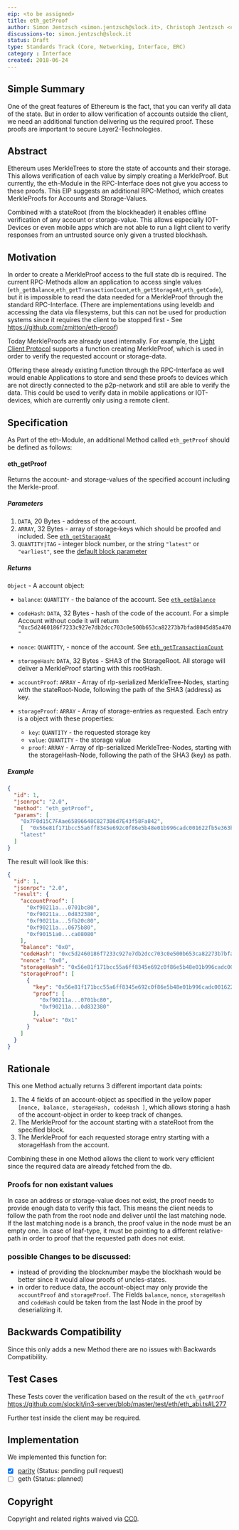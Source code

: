```yaml
---
eip: <to be assigned>
title: eth_getProof 
author: Simon Jentzsch <simon.jentzsch@slock.it>, Christoph Jentzsch <christoph.jentzsch@slock.it>
discussions-to: simon.jentzsch@slock.it
status: Draft
type: Standards Track (Core, Networking, Interface, ERC)
category : Interface
created: 2018-06-24
---
```


<!--You can leave these HTML comments in your merged EIP and delete the visible duplicate text guides, they will not appear and may be helpful to refer to if you edit it again. This is the suggested template for new EIPs. Note that an EIP number will be assigned by an editor. When opening a pull request to submit your EIP, please use an abbreviated title in the filename, `eip-draft_title_abbrev.md`. The title should be 44 characters or less.-->

## Simple Summary
<!--"If you can't explain it simply, you don't understand it well enough." Provide a simplified and layman-accessible explanation of the EIP.-->

One of the great features of Ethereum is the fact, that you can verify all data of the state. But in order to allow verification of accounts outside the client, we need an additional function delivering us the required proof. These proofs are important to secure Layer2-Technologies.


## Abstract
<!--A short (~200 word) description of the technical issue being addressed.-->

Ethereum uses MerkleTrees to store the state of accounts and their storage. This allows verification of each value by simply creating a MerkleProof. But currently, the eth-Module in the RPC-Interface does not give you access to these proofs. This EIP suggests an additional RPC-Method, which creates MerkleProofs for Accounts and Storage-Values. 

Combined with a stateRoot (from the blockheader) it enables offline verification of any account or storage-value. This allows especially IOT-Devices or even mobile apps which are not able to run a light client to verify responses from an untrusted source only given a trusted blockhash.

## Motivation
<!--The motivation is critical for EIPs that want to change the Ethereum protocol. It should clearly explain why the existing protocol specification is inadequate to address the problem that the EIP solves. EIP submissions without sufficient motivation may be rejected outright.-->

In order to create a MerkleProof access to the full state db is required. The current RPC-Methods allow an application to access single values (`eth_getBalance`,`eth_getTransactionCount`,`eth_getStorageAt`,`eth_getCode`), but it is impossible to read the data needed for a  MerkleProof through the standard RPC-Interface. (There are implementations using leveldb and accessing the data via filesystems, but this can not be used for production systems since it requires the client to be stopped first - See https://github.com/zmitton/eth-proof) 

Today MerkleProofs are already used internally. For example, the [Light Client Protocol](https://github.com/zsfelfoldi/go-ethereum/wiki/Light-Ethereum-Subprotocol-%28LES%29#on-demand-data-retrieval) supports a function creating MerkleProof, which is used in order to verify the requested account or storage-data.

Offering these already existing function through the RPC-Interface as well would enable Applications to store and send these proofs to devices which are not directly connected to the p2p-network and still are able to verify the data. This could be used to verify data in mobile applications or IOT-devices, which are currently only using a remote client.


## Specification
<!--The technical specification should describe the syntax and semantics of any new feature. The specification should be detailed enough to allow competing, interoperable implementations for any of the current Ethereum platforms (go-ethereum, parity, cpp-ethereum, ethereumj, ethereumjs, and [others](https://github.com/ethereum/wiki/wiki/Clients)).-->

As Part of the eth-Module, an additional Method called `eth_getProof` should be defined as follows:

#### eth_getProof

Returns the account- and storage-values of the specified account including the Merkle-proof.  

##### Parameters

1. `DATA`, 20 Bytes - address of the account.
2. `ARRAY`, 32 Bytes - array of storage-keys which should be proofed and included. See [`eth_getStorageAt`](https://github.com/ethereum/wiki/wiki/JSON-RPC#eth_getstorageat)  
3. `QUANTITY|TAG` - integer block number, or the string `"latest"` or `"earliest"`, see the [default block parameter](https://github.com/ethereum/wiki/wiki/JSON-RPC#the-default-block-parameter)

##### Returns

`Object` - A account object:

  - `balance`: `QUANTITY` - the balance of the account. See [`eth_getBalance`](https://github.com/ethereum/wiki/wiki/JSON-RPC#eth_getbalance) 
  - `codeHash`: `DATA`, 32 Bytes - hash of the code of the account. For a simple Account without code it will return `"0xc5d2460186f7233c927e7db2dcc703c0e500b653ca82273b7bfad8045d85a470"` 
  - `nonce`: `QUANTITY`, - nonce of the account. See [`eth_getTransactionCount`](https://github.com/ethereum/wiki/wiki/JSON-RPC#eth_gettransactioncount) 
  - `storageHash`: `DATA`, 32 Bytes - SHA3 of the StorageRoot. All storage will deliver a MerkleProof starting with this rootHash.
  - `accountProof`: `ARRAY` - Array of rlp-serialized MerkleTree-Nodes, starting with the stateRoot-Node, following the path of the SHA3 (address) as key. 
  - `storageProof`: `ARRAY` - Array of storage-entries as requested. Each entry is a object with these properties:
  
      - `key`: `QUANTITY` - the requested storage key
      - `value`: `QUANTITY` - the storage value
      - `proof`: `ARRAY` - Array of rlp-serialized MerkleTree-Nodes, starting with the storageHash-Node, following the path of the SHA3 (key) as path. 
      

##### Example


```json
{
  "id": 1,
  "jsonrpc": "2.0",
  "method": "eth_getProof",
  "params": [
    "0x7F0d15C7FAae65896648C8273B6d7E43f58Fa842",
    [  "0x56e81f171bcc55a6ff8345e692c0f86e5b48e01b996cadc001622fb5e363b421" ],
    "latest"
  ]
}
```

The result will look like this:

```json
{
  "id": 1,
  "jsonrpc": "2.0",
  "result": {
    "accountProof": [
      "0xf90211a...0701bc80",
      "0xf90211a...0d832380",
      "0xf90211a...5fb20c80",
      "0xf90211a...0675b80",
      "0xf90151a0...ca08080"
    ],
    "balance": "0x0",
    "codeHash": "0xc5d2460186f7233c927e7db2dcc703c0e500b653ca82273b7bfad8045d85a470",
    "nonce": "0x0",
    "storageHash": "0x56e81f171bcc55a6ff8345e692c0f86e5b48e01b996cadc001622fb5e363b421",
    "storageProof": [
      {
        "key": "0x56e81f171bcc55a6ff8345e692c0f86e5b48e01b996cadc001622fb5e363b421",
        "proof": [
          "0xf90211a...0701bc80",
          "0xf90211a...0d832380"
        ],
        "value": "0x1"
      }
    ]
  }
}
```

## Rationale
<!--The rationale fleshes out the specification by describing what motivated the design and why particular design decisions were made. It should describe alternate designs that were considered and related work, e.g. how the feature is supported in other languages. The rationale may also provide evidence of consensus within the community, and should discuss important objections or concerns raised during discussion.-->

This one Method actually returns 3 different important data points:

1. The 4 fields of an account-object as specified in the yellow paper `[nonce, balance, storageHash, codeHash ]`, which allows storing a hash of the account-object in order to keep track of changes.
2. The MerkleProof for the account starting with a stateRoot from the specified block.
3. The MerkleProof for each requested storage entry starting with a storageHash from the account.

Combining these in one Method allows the client to work very efficient since the required data are already fetched from the db.

### Proofs for non existant values

In case an address or storage-value does not exist, the proof needs to provide enough data to verify this fact. This means the client needs to follow the path from the root node and deliver until the last matching node. If the last matching node is a branch, the proof value in the node must be an empty one. In case of leaf-type, it must be pointing to a different relative-path in order to proof that the requested path does not exist.

### possible Changes to be discussed:

- instead of providing the blocknumber maybe the blockhash would be better since it would allow proofs of uncles-states.
- in order to reduce data, the account-object may only provide the `accountProof` and `storageProof`. The Fields `balance`, `nonce`, `storageHash` and `codeHash` could be taken from the last Node in the proof by deserializing it. 

## Backwards Compatibility
<!--All EIPs that introduce backwards incompatibilities must include a section describing these incompatibilities and their severity. The EIP must explain how the author proposes to deal with these incompatibilities. EIP submissions without a sufficient backwards compatibility treatise may be rejected outright.-->

Since this only adds a new Method there are no issues with Backwards Compatibility.

## Test Cases
<!--Test cases for an implementation are mandatory for EIPs that are affecting consensus changes. Other EIPs can choose to include links to test cases if applicable.-->

These Tests cover the verification based on the result of the `eth_getProof`
https://github.com/slockit/in3-server/blob/master/test/eth/eth_abi.ts#L277

<TODO> Further test inside the client may be required.

## Implementation
<!--The implementations must be completed before any EIP is given status "Final", but it need not be completed before the EIP is accepted. While there is merit to the approach of reaching consensus on the specification and rationale before writing code, the principle of "rough consensus and running code" is still useful when it comes to resolving many discussions of API details.-->

We implemented this function for:

- [x] [parity](https://github.com/paritytech/parity/pull/9001) (Status: pending pull request)
- [ ] geth (Status: planned)

## Copyright
Copyright and related rights waived via [CC0](https://creativecommons.org/publicdomain/zero/1.0/).
